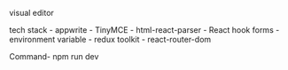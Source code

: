visual editor

tech stack
    - appwrite
    - TinyMCE
    - html-react-parser
    - React hook forms
    - environment variable
    - redux toolkit
    - react-router-dom
    

Command- npm run dev